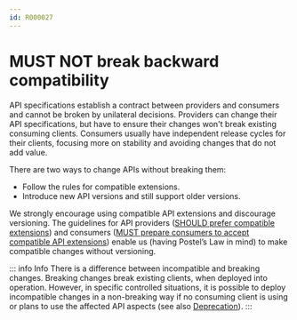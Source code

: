 ```yaml
---
id: R000027
---
```


# MUST NOT break backward compatibility

API specifications establish a contract between providers and consumers and cannot be broken by unilateral decisions.
Providers can change their API specifications, but have to ensure their changes won't break existing consuming clients.
Consumers usually have independent release cycles for their clients, focusing more on stability and avoiding changes that do not add value.

There are two ways to change APIs without breaking them:

- Follow the rules for compatible extensions.
- Introduce new API versions and still support older versions.

We strongly encourage using compatible API extensions and discourage versioning.
The guidelines for API providers ([SHOULD prefer compatible extensions](./should-prefer-compatible-extensions.md)) and consumers ([MUST prepare consumers to accept compatible API extensions](./must-prepare-consumers-to-accept-compatible-api-extensions.md)) enable us (having Postel’s Law in mind) to make compatible changes without versioning.

::: info Info
There is a difference between incompatible and breaking changes.
Breaking changes break existing clients, when deployed into operation.
However, in specific controlled situations, it is possible to deploy incompatible changes in a non-breaking way if no consuming client is using or plans to use the affected API aspects (see also [Deprecation](/guidelines/rest-guidelines/compatibility#deprecation-of-obsolete-api-versions-and-components)).
:::